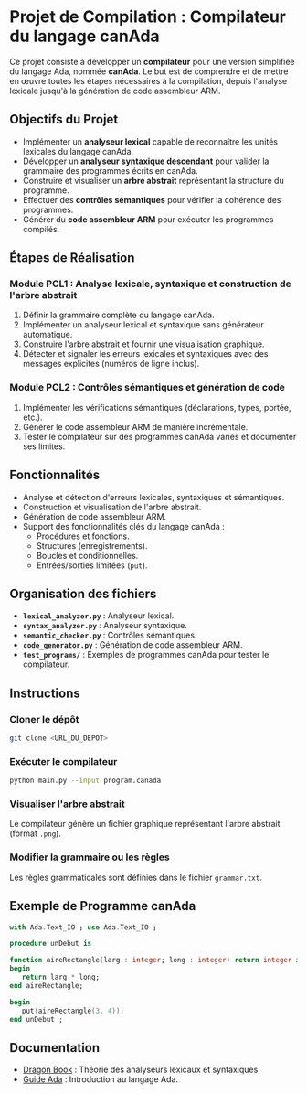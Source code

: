 
# Projet de Compilation : Compilateur du langage canAda

Ce projet consiste à développer un **compilateur** pour une version simplifiée du langage Ada, nommée **canAda**. 
Le but est de comprendre et de mettre en œuvre toutes les étapes nécessaires à la compilation, depuis l'analyse lexicale 
jusqu'à la génération de code assembleur ARM.

## Objectifs du Projet
- Implémenter un **analyseur lexical** capable de reconnaître les unités lexicales du langage canAda.
- Développer un **analyseur syntaxique descendant** pour valider la grammaire des programmes écrits en canAda.
- Construire et visualiser un **arbre abstrait** représentant la structure du programme.
- Effectuer des **contrôles sémantiques** pour vérifier la cohérence des programmes.
- Générer du **code assembleur ARM** pour exécuter les programmes compilés.

## Étapes de Réalisation
### Module PCL1 : Analyse lexicale, syntaxique et construction de l'arbre abstrait
1. Définir la grammaire complète du langage canAda.
2. Implémenter un analyseur lexical et syntaxique sans générateur automatique.
3. Construire l'arbre abstrait et fournir une visualisation graphique.
4. Détecter et signaler les erreurs lexicales et syntaxiques avec des messages explicites (numéros de ligne inclus).

### Module PCL2 : Contrôles sémantiques et génération de code
1. Implémenter les vérifications sémantiques (déclarations, types, portée, etc.).
2. Générer le code assembleur ARM de manière incrémentale.
3. Tester le compilateur sur des programmes canAda variés et documenter ses limites.

## Fonctionnalités
- Analyse et détection d'erreurs lexicales, syntaxiques et sémantiques.
- Construction et visualisation de l'arbre abstrait.
- Génération de code assembleur ARM.
- Support des fonctionnalités clés du langage canAda :
  - Procédures et fonctions.
  - Structures (enregistrements).
  - Boucles et conditionnelles.
  - Entrées/sorties limitées (`put`).
  
## Organisation des fichiers
- **`lexical_analyzer.py`** : Analyseur lexical.
- **`syntax_analyzer.py`** : Analyseur syntaxique.
- **`semantic_checker.py`** : Contrôles sémantiques.
- **`code_generator.py`** : Génération de code assembleur ARM.
- **`test_programs/`** : Exemples de programmes canAda pour tester le compilateur.

## Instructions
### Cloner le dépôt
```bash
git clone <URL_DU_DEPOT>
```
### Exécuter le compilateur
```bash
python main.py --input program.canada
```
### Visualiser l'arbre abstrait
Le compilateur génère un fichier graphique représentant l'arbre abstrait (format `.png`).

### Modifier la grammaire ou les règles
Les règles grammaticales sont définies dans le fichier `grammar.txt`.

## Exemple de Programme canAda
```ada
with Ada.Text_IO ; use Ada.Text_IO ;

procedure unDebut is

function aireRectangle(larg : integer; long : integer) return integer is
begin
   return larg * long;
end aireRectangle;

begin
   put(aireRectangle(3, 4));
end unDebut ;
```

## Documentation
- [Dragon Book](https://example.com/dragon-book) : Théorie des analyseurs lexicaux et syntaxiques.
- [Guide Ada](https://example.com/ada-guide) : Introduction au langage Ada.


